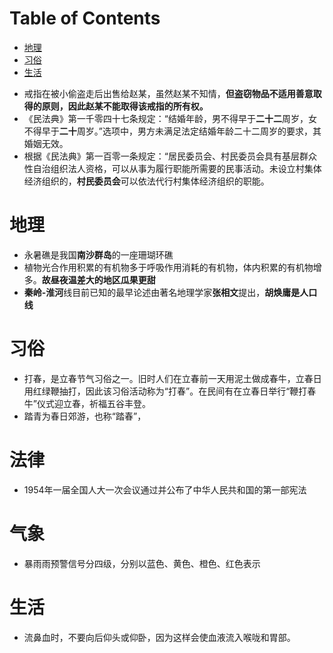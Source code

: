 # Table of Contents

* [地理](#地理)
* [习俗](#习俗)
* [生活](#生活)


+ 戒指在被小偷盗走后出售给赵某，虽然赵某不知情，**但盗窃物品不适用善意取得的原则，因此赵某不能取得该戒指的所有权。**
+ 《民法典》第一千零四十七条规定：“结婚年龄，男不得早于**二十二**周岁，女不得早于**二十**周岁。”选项中，男方未满足法定结婚年龄二十二周岁的要求，其婚姻无效。
+ 根据《民法典》第一百零一条规定：“居民委员会、村民委员会具有基层群众性自治组织法人资格，可以从事为履行职能所需要的民事活动。未设立村集体经济组织的，**村民委员会**可以依法代行村集体经济组织的职能。



# 地理

+ 永暑礁是我国**南沙群岛**的一座珊瑚环礁
+ 植物光合作用积累的有机物多于呼吸作用消耗的有机物，体内积累的有机物增多。**故昼夜温差大的地区瓜果更甜**
+ **秦岭-淮河**线目前已知的最早论述由著名地理学家**张相文**提出，**胡焕庸是人口线**



# 习俗

+ 打春，是立春节气习俗之一。旧时人们在立春前一天用泥土做成春牛，立春日用红绿鞭抽打，因此该习俗活动称为“打春”。在民间有在立春日举行“鞭打春牛”仪式迎立春，祈福五谷丰登。
+ 踏青为春日郊游，也称“踏春”，

# 法律

+ 1954年一届全国人大一次会议通过并公布了中华人民共和国的第一部宪法

# 气象
+ 暴雨雨预警信号分四级，分别以蓝色、黄色、橙色、红色表示


# 生活

+ 流鼻血时，不要向后仰头或仰卧，因为这样会使血液流入喉咙和胃部。
